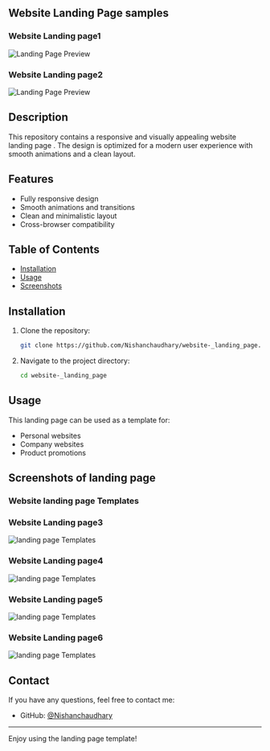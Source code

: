 ## Website Landing Page samples
### Website Landing page1
![Landing Page Preview](template29.jpeg)
### Website Landing page2
![Landing Page Preview](template14.jpeg)

## Description

This repository contains a responsive and visually appealing website landing page . The design is optimized for a modern user experience with smooth animations and a clean layout.

## Features

- Fully responsive design
- Smooth animations and transitions
- Clean and minimalistic layout
- Cross-browser compatibility

## Table of Contents

- [Installation](#installation)
- [Usage](#usage)
- [Screenshots](#screenshots)



## Installation

1. Clone the repository:
   ```bash
   git clone https://github.com/Nishanchaudhary/website-_landing_page.git
   ```
2. Navigate to the project directory:
   ```bash
   cd website-_landing_page
   ```

## Usage

This landing page can be used as a template for:

- Personal websites
- Company websites
- Product promotions

## Screenshots of landing page

### Website landing page Templates 
### Website Landing page3
![landing page Templates](template27.jpeg)
### Website Landing page4
![landing page Templates](template30.jpeg)
### Website Landing page5
![landing page Templates](template26.jpeg)
### Website Landing page6
![landing page Templates](template25.jpeg)

## Contact

If you have any questions, feel free to contact me:

- GitHub: [@Nishanchaudhary](https://github.com/Nishanchaudhary)

---

Enjoy using the landing page template!
